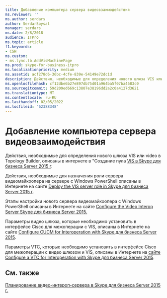 ```yaml
---
title: Добавление компьютера сервера видеовзаимодействия
ms.reviewer: ''
ms.author: serdars
author: SerdarSoysal
manager: serdars
ms.date: 2/8/2018
audience: ITPro
ms.topic: article
f1.keywords:
- CSH
ms.custom:
- ms.lync.tb.AddVisMachinePage
ms.prod: skype-for-business-itpro
ms.localizationpriority: medium
ms.assetid: acf278d6-36bc-4cfe-839e-54149e72dc1d
description: Действия, необходимые для определения нового шлюза VIS или видео в Topology Builder, описаны в интернете в "Создание пула VIS в Skype для бизнеса Server 2015 г.
ms.openlocfilehash: cf12dbe6b27e897db75d01a964ba5f07ba4683c0
ms.sourcegitcommit: 59d209ed669c13807e38196dd2a2c0a4127d3621
ms.translationtype: MT
ms.contentlocale: ru-RU
ms.lasthandoff: 02/05/2022
ms.locfileid: "62388348"
---
```

# <a name="add-vis-machine"></a>Добавление компьютера сервера видеовзаимодействия
 
Действия, необходимые для определения нового шлюза VIS или video в Topology Builder, описаны в интернете в "Создание пула [VIS в Skype для бизнеса Server 2015 г](../../deploy/deploy-video-interop-server/create-a-vis-pool.md).
  
Действия, необходимые для назначения роли сервера видеомайкоопера на сервере с Windows PowerShell описаны в Интернете на сайте [Deploy the VIS server role in Skype для бизнеса Server 2015 г](../../deploy/deploy-video-interop-server/deploy-the-vis-server-role.md).
  
Этапы настройки нового сервера видеомайкоопера с Windows PowerShell описаны в Интернете на сайте [Configure the Video Interop Server Skype для бизнеса Server 2015.](../../deploy/deploy-video-interop-server/configure-the-vis.md)
  
 Параметры видео шлюза, которые необходимо установить в интерфейсе Cisco для межоперации с VIS, описаны в Интернете на сайте [Configure CUCM for Interoperation with Skype для бизнеса Server 2015](../../deploy/deploy-video-interop-server/configure-cucm-for-interoperation.md).
  
 Параметры VTC, которые необходимо установить в интерфейсе Cisco для межоперации с видео шлюзом и VIS, описаны в Интернете на [сайте Configure a VTC for Interoperation with Skype для бизнеса Server 2015](../../deploy/deploy-video-interop-server/configure-a-vtc-for-interoperation.md).
  
## <a name="see-also"></a>См. также

[Планирование видео-интероп-сервера в Skype для бизнеса Server 2015 г.](../../plan-your-deployment/video-interop-server.md)
